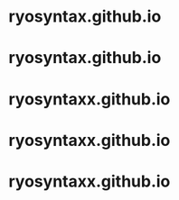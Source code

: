 # ryosyntax.github.io
# ryosyntax.github.io
# ryosyntaxx.github.io
# ryosyntaxx.github.io
# ryosyntaxx.github.io
